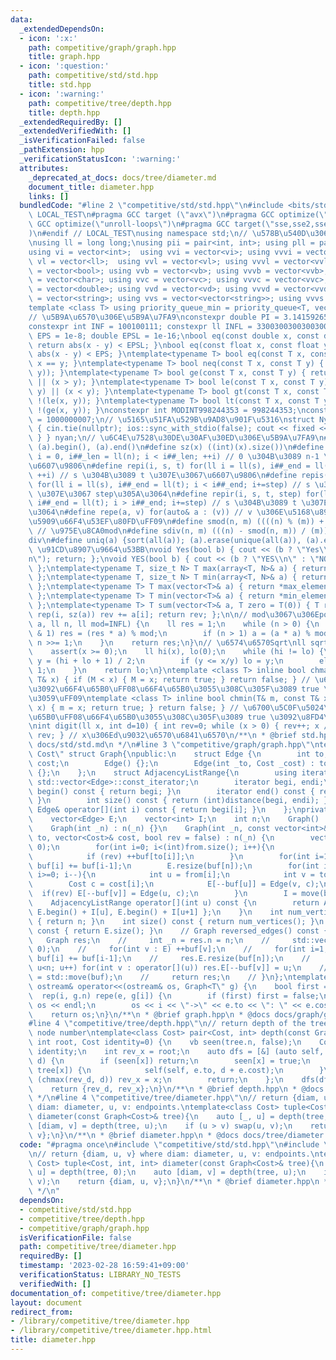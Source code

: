 ```yaml
---
data:
  _extendedDependsOn:
  - icon: ':x:'
    path: competitive/graph/graph.hpp
    title: graph.hpp
  - icon: ':question:'
    path: competitive/std/std.hpp
    title: std.hpp
  - icon: ':warning:'
    path: competitive/tree/depth.hpp
    title: depth.hpp
  _extendedRequiredBy: []
  _extendedVerifiedWith: []
  _isVerificationFailed: false
  _pathExtension: hpp
  _verificationStatusIcon: ':warning:'
  attributes:
    _deprecated_at_docs: docs/tree/diameter.md
    document_title: diameter.hpp
    links: []
  bundledCode: "#line 2 \"competitive/std/std.hpp\"\n#include <bits/stdc++.h>\n#ifndef\
    \ LOCAL_TEST\n#pragma GCC target (\"avx\")\n#pragma GCC optimize(\"O3\")\n#pragma\
    \ GCC optimize(\"unroll-loops\")\n#pragma GCC target(\"sse,sse2,sse3,ssse3,sse4,popcnt,abm,mmx,avx,tune=native\"\
    )\n#endif // LOCAL_TEST\nusing namespace std;\n// \u578B\u540D\u306E\u77ED\u7E2E\
    \nusing ll = long long;\nusing pii = pair<int, int>; using pll = pair<ll, ll>;\n\
    using vi = vector<int>;  using vvi = vector<vi>; using vvvi = vector<vvi>;\nusing\
    \ vl = vector<ll>;  using vvl = vector<vl>; using vvvl = vector<vvl>;\nusing vb\
    \ = vector<bool>; using vvb = vector<vb>; using vvvb = vector<vvb>;\nusing vc\
    \ = vector<char>; using vvc = vector<vc>; using vvvc = vector<vvc>;\nusing vd\
    \ = vector<double>; using vvd = vector<vd>; using vvvd = vector<vvd>;\nusing vs\
    \ = vector<string>; using vvs = vector<vector<string>>; using vvvs = vector<vector<vector<string>>>;\n\
    template <class T> using priority_queue_min = priority_queue<T, vector<T>, greater<T>>;\n\
    // \u5B9A\u6570\u306E\u5B9A\u7FA9\nconstexpr double PI = 3.14159265358979323;\n\
    constexpr int INF = 100100111; constexpr ll INFL = 3300300300300300491LL;\nfloat\
    \ EPS = 1e-8; double EPSL = 1e-16;\nbool eq(const double x, const double y) {\
    \ return abs(x - y) < EPSL; }\nbool eq(const float x, const float y) { return\
    \ abs(x - y) < EPS; }\ntemplate<typename T> bool eq(const T x, const T y) { return\
    \ x == y; }\ntemplate<typename T> bool neq(const T x, const T y) { return !(eq(x,\
    \ y)); }\ntemplate<typename T> bool ge(const T x, const T y) { return eq(x, y)\
    \ || (x > y); }\ntemplate<typename T> bool le(const T x, const T y) { return eq(x,\
    \ y) || (x < y); }\ntemplate<typename T> bool gt(const T x, const T y) { return\
    \ !(le(x, y)); }\ntemplate<typename T> bool lt(const T x, const T y) { return\
    \ !(ge(x, y)); }\nconstexpr int MODINT998244353 = 998244353;\nconstexpr int MODINT1000000007\
    \ = 1000000007;\n// \u5165\u51FA\u529B\u9AD8\u901F\u5316\nstruct Nyan { Nyan()\
    \ { cin.tie(nullptr); ios::sync_with_stdio(false); cout << fixed << setprecision(18);\
    \ } } nyan;\n// \u6C4E\u7528\u30DE\u30AF\u30ED\u306E\u5B9A\u7FA9\n#define all(a)\
    \ (a).begin(), (a).end()\n#define sz(x) ((int)(x).size())\n#define rep(i, n) for(ll\
    \ i = 0, i##_len = ll(n); i < i##_len; ++i) // 0 \u304B\u3089 n-1 \u307E\u3067\
    \u6607\u9806\n#define repi(i, s, t) for(ll i = ll(s), i##_end = ll(t); i < i##_end;\
    \ ++i) // s \u304B\u3089 t \u307E\u3067\u6607\u9806\n#define repis(i, s, t, step)\
    \ for(ll i = ll(s), i##_end = ll(t); i < i##_end; i+=step) // s \u304B\u3089 t\
    \ \u307E\u3067 step\u305A\u3064\n#define repir(i, s, t, step) for(ll i = ll(s),\
    \ i##_end = ll(t); i > i##_end; i+=step) // s \u304B\u3089 t \u307E\u3067 step\u305A\
    \u3064\n#define repe(a, v) for(auto& a : (v)) // v \u306E\u5168\u8981\u7D20\uFF08\
    \u5909\u66F4\u53EF\u80FD\uFF09\n#define smod(n, m) ((((n) % (m)) + (m)) % (m))\
    \ // \u975E\u8CA0mod\n#define sdiv(n, m) (((n) - smod(n, m)) / (m)) // \u975E\u8CA0\
    div\n#define uniq(a) {sort(all(a)); (a).erase(unique(all(a)), (a).end());} //\
    \ \u91CD\u8907\u9664\u53BB\nvoid Yes(bool b) { cout << (b ? \"Yes\\n\" : \"No\\\
    n\"); return; };\nvoid YES(bool b) { cout << (b ? \"YES\\n\" : \"NO\\n\"); return;\
    \ };\ntemplate<typename T, size_t N> T max(array<T, N>& a) { return *max_element(all(a));\
    \ };\ntemplate<typename T, size_t N> T min(array<T, N>& a) { return *min_element(all(a));\
    \ };\ntemplate<typename T> T max(vector<T>& a) { return *max_element(all(a));\
    \ };\ntemplate<typename T> T min(vector<T>& a) { return *min_element(all(a));\
    \ };\ntemplate<typename T> T sum(vector<T>& a, T zero = T(0)) { T rev = zero;\
    \ rep(i, sz(a)) rev += a[i]; return rev; };\n\n// mod\u3067\u306Epow\nll powm(ll\
    \ a, ll n, ll mod=INFL) {\n    ll res = 1;\n    while (n > 0) {\n        if (n\
    \ & 1) res = (res * a) % mod;\n        if (n > 1) a = (a * a) % mod;\n       \
    \ n >>= 1;\n    }\n    return res;\n}\n// \u6574\u6570Sqrt\nll sqrtll(ll x) {\n\
    \    assert(x >= 0);\n    ll hi(x), lo(0);\n    while (hi != lo) {\n        ll\
    \ y = (hi + lo + 1) / 2;\n        if (y <= x/y) lo = y;\n        else hi = y -\
    \ 1;\n    }\n    return lo;\n}\ntemplate <class T> inline bool chmax(T& M, const\
    \ T& x) { if (M < x) { M = x; return true; } return false; } // \u6700\u5927\u5024\
    \u3092\u66F4\u65B0\uFF08\u66F4\u65B0\u3055\u308C\u305F\u3089 true \u3092\u8FD4\
    \u3059\uFF09\ntemplate <class T> inline bool chmin(T& m, const T& x) { if (m >\
    \ x) { m = x; return true; } return false; } // \u6700\u5C0F\u5024\u3092\u66F4\
    \u65B0\uFF08\u66F4\u65B0\u3055\u308C\u305F\u3089 true \u3092\u8FD4\u3059\uFF09\
    \nint digit(ll x, int d=10) { int rev=0; while (x > 0) { rev++; x /= d;}; return\
    \ rev; } // x\u306Ed\u9032\u6570\u6841\u6570\n/**\n * @brief std.hpp\n * @docs\
    \ docs/std/std.md\n */\n#line 3 \"competitive/graph/graph.hpp\"\ntemplate \"class\
    \ Cost\" struct Graph{\npublic:\n    struct Edge {\n        int to;\n        Cost\
    \ cost;\n        Edge() {};\n        Edge(int _to, Cost _cost) : to(_to), cost(_cost)\
    \ {};\n    };\n    struct AdjacencyListRange{\n        using iterator = typename\
    \ std::vector<Edge>::const_iterator;\n        iterator begi, endi;\n        iterator\
    \ begin() const { return begi; }\n        iterator end() const { return endi;\
    \ }\n        int size() const { return (int)distance(begi, endi); }\n        const\
    \ Edge& operator[](int i) const { return begi[i]; }\n    };\nprivate:\npublic:\n\
    \    vector<Edge> E;\n    vector<int> I;\n    int n;\n    Graph() : n(0) {}\n\
    \    Graph(int _n) : n(_n) {}\n    Graph(int _n, const vector<int>& from, vector<int>&\
    \ to, vector<Cost>& cost, bool rev = false) : n(_n) {\n        vector<int> buf(n+1,\
    \ 0);\n        for(int i=0; i<(int)from.size(); i++){\n            ++buf[from[i]];\n\
    \            if (rev) ++buf[to[i]];\n        }\n        for(int i=1; i<=_n; i++)\
    \ buf[i] += buf[i-1];\n        E.resize(buf[n]);\n        for(int i=(int)from.size()-1;\
    \ i>=0; i--){\n            int u = from[i];\n            int v = to[i];\n    \
    \        Cost c = cost[i];\n            E[--buf[u]] = Edge(v, c);\n          \
    \  if(rev) E[--buf[v]] = Edge(u, c);\n        }\n        I = move(buf);\n    }\n\
    \    AdjacencyListRange operator[](int u) const {\n        return AdjacencyListRange{\
    \ E.begin() + I[u], E.begin() + I[u+1] };\n    }\n    int num_vertices() const\
    \ { return n; }\n    int size() const { return num_vertices(); }\n    int num_edges()\
    \ const { return E.size(); }\n    // Graph reversed_edges() const {\n    //  \
    \   Graph res;\n    //     int _n = res.n = n;\n    //     std::vector<int> buf(n+1,\
    \ 0);\n    //     for(int v : E) ++buf[v];\n    //     for(int i=1; i<=n; i++)\
    \ buf[i] += buf[i-1];\n    //     res.E.resize(buf[n]);\n    //     for(int u=0;\
    \ u<n; u++) for(int v : operator[](u)) res.E[--buf[v]] = u;\n    //     res.I\
    \ = std::move(buf);\n    //     return res;\n    // }\n};\ntemplate \"class T>\
    \ ostream& operator<<(ostream& os, Graph<T\" g) {\n    bool first = true;\n  \
    \  rep(i, g.n) repe(e, g[i]) {\n        if (first) first = false;\n        else\
    \ os << endl;\n        os << i << \"->\" << e.to << \": \" << e.cost;\n    }\n\
    \    return os;\n}\n/**\n * @brief graph.hpp\n * @docs docs/graph/graph.md\n */\n\
    #line 4 \"competitive/tree/depth.hpp\"\n// return depth of the tree and deepest\
    \ node number\ntemplate<class Cost> pair<Cost, int> depth(const Graph<Cost>& tree,\
    \ int root, Cost identity=0) {\n    vb seen(tree.n, false);\n    Cost rev_d =\
    \ identity;\n    int rev_x = root;\n    auto dfs = [&] (auto self, int x, int\
    \ d) {\n        if (seen[x]) return;\n        seen[x] = true;\n        repe(e,\
    \ tree[x]) {\n            self(self, e.to, d + e.cost);\n        }\n        if\
    \ (chmax(rev_d, d)) rev_x = x;\n        return;\n    };\n    dfs(dfs, root, 0);\n\
    \    return {rev_d, rev_x};\n}\n/**\n * @brief depth.hpp\n * @docs docs/tree/depth.md\n\
    \ */\n#line 4 \"competitive/tree/diameter.hpp\"\n// return {diam, u, v} where\
    \ diam: diameter, u, v: endpoints.\ntemplate<class Cost> tuple<Cost, int, int>\
    \ diameter(const Graph<Cost>& tree){\n    auto [_, u] = depth(tree, 0);\n    auto\
    \ [diam, v] = depth(tree, u);\n    if (u > v) swap(u, v);\n    return {diam, u,\
    \ v};\n}\n/**\n * @brief diameter.hpp\n * @docs docs/tree/diameter.md\n */\n"
  code: "#pragma once\n#include \"competitive/std/std.hpp\"\n#include \"competitive/tree/depth.hpp\"\
    \n// return {diam, u, v} where diam: diameter, u, v: endpoints.\ntemplate<class\
    \ Cost> tuple<Cost, int, int> diameter(const Graph<Cost>& tree){\n    auto [_,\
    \ u] = depth(tree, 0);\n    auto [diam, v] = depth(tree, u);\n    if (u > v) swap(u,\
    \ v);\n    return {diam, u, v};\n}\n/**\n * @brief diameter.hpp\n * @docs docs/tree/diameter.md\n\
    \ */\n"
  dependsOn:
  - competitive/std/std.hpp
  - competitive/tree/depth.hpp
  - competitive/graph/graph.hpp
  isVerificationFile: false
  path: competitive/tree/diameter.hpp
  requiredBy: []
  timestamp: '2023-02-28 16:59:41+09:00'
  verificationStatus: LIBRARY_NO_TESTS
  verifiedWith: []
documentation_of: competitive/tree/diameter.hpp
layout: document
redirect_from:
- /library/competitive/tree/diameter.hpp
- /library/competitive/tree/diameter.hpp.html
title: diameter.hpp
---
```

